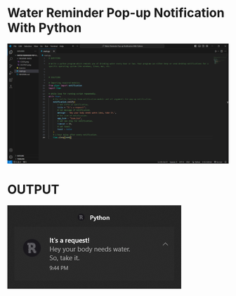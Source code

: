 # Water Reminder Pop-up Notification With Python

![Alt text](README-IMGS/CODE.png)

# OUTPUT

![Alt text](README-IMGS/OUTPUT.png)